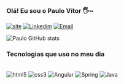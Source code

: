 ### Olá! Eu sou o Paulo Vítor 🖐~

[![site](https://img.shields.io/badge/VitorCode-Up-76B900?style=for-the-badge&logo=vitorcode&logoColor=white)](https://)
[![Linkedim](https://img.shields.io/badge/LinkedIn-0077B5?style=for-the-badge&logo=linkedin&logoColor=white)](https://www.linkedin.com/in/paulovitor21)
[![Email](https://img.shields.io/badge/Gmail-D14836?style=for-the-badge&logo=gmail&logoColor=white)](https://www.linkedin.com/in/paulovitor21)

![Paulo GitHub stats](https://github-readme-stats.vercel.app/api?username=paulovitor21&show_icons=true&theme=onedark)

### Tecnologias que uso no meu dia

<div style="display: inline_block"><br/>
    <img align="center" alt="html5" src="https://img.shields.io/badge/HTML5-E34F26?style=for-the-badge&logo=html5&logoColor=white" />
    <img align="center" alt="css3" src="https://img.shields.io/badge/CSS3-1572B6?style=for-the-badge&logo=css3&logoColor=white"/>
    <img align="center" alt="Angular" src="https://img.shields.io/badge/Angular-DD0031?style=for-the-badge&logo=angular&logoColor=white"/>
    <img align="center" alt="Spring" src="https://img.shields.io/badge/Spring-6DB33F?style=for-the-badge&logo=spring&logoColor=white"/>
    <img align="center" alt="Java" src="https://img.shields.io/badge/Java-ED8B00?style=for-the-badge&logo=java&logoColor=white"/>
</div>
